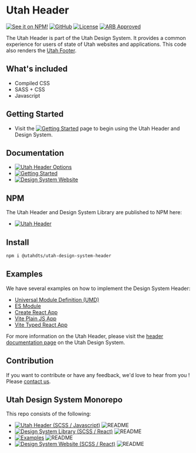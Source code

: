 # Utah Header
[![See it on NPM!](https://img.shields.io/npm/v/@utahdts/utah-design-system-header.svg?style=for-the-badge&color=orange)](https://www.npmjs.com/package/@utahdts/utah-design-system-header)
[![GitHub](https://img.shields.io/badge/GitHub-Utah_Design_System-ad360d?style=for-the-badge)](https://github.com/utahdts/utah-design-system)
[![License](https://img.shields.io/npm/l/@utahdts/utah-design-system.svg?color=blue&style=for-the-badge)](https://github.com/utahdts/utah-design-system/raw/main/LICENSE)
[![ARB Approved](https://img.shields.io/badge/Utah_ARB-Approved-2e7114?style=for-the-badge)](https://dts.utah.gov/standards/architecture-review-board)


The Utah Header is part of the Utah Design System. It provides a common experience for users of state of Utah websites and applications. This code also renders the [Utah Footer](https://designsystem.utah.gov/library/patterns/utahFooter).

## What's included

- Compiled CSS
- SASS + CSS
- Javascript

## Getting Started

- Visit the [![Getting Started](https://img.shields.io/badge/Getting%20Started-blue)](https://designsystem.utah.gov/resources/gettingStarted) page to begin using the Utah Header and Design System.

## Documentation

- [![Utah Header Options](https://img.shields.io/badge/Utah_Header_Options_Documentation-blue)](https://designsystem.utah.gov/library/utahHeader)
- [![Getting Started](https://img.shields.io/badge/Getting%20Started-blue)](https://designsystem.utah.gov/resources/gettingStarted)
- [![Design System Website](https://img.shields.io/badge/Design%20System%20Website-blue)](https://designsystem.utah.gov)

## NPM

The Utah Header and Design System Library are published to NPM here:
- [![Utah Header](https://img.shields.io/badge/NPM-Utah_Header-blue)](https://www.npmjs.com/package/%40utahdts/utah-design-system-header)

## Install


```bash
npm i @utahdts/utah-design-system-header
```

## Examples
We have several examples on how to implement the Design System Header:
- [Universal Module Definition (UMD)](https://github.com/utahdts/utah-design-system/tree/main/examples/utah-header/umd-html)
- [ES Module](https://github.com/utahdts/utah-design-system/tree/main/examples/utah-header/es-html)
- [Create React App](https://github.com/utahdts/utah-design-system/tree/main/examples/utah-header/create-react-app)
- [Vite Plain JS App](https://github.com/utahdts/utah-design-system/tree/main/examples/utah-header/vite)
- [Vite Typed React App](https://github.com/utahdts/utah-design-system/tree/main/examples/typed/typed-utah-header)

For more information on the Utah Header, please visit the [header documentation page](https://designsystem.utah.gov/library/utahHeader) on the Utah Design System.

## Contribution
If you want to contribute or have any feedback, we'd love to hear from you ! Please [contact us](https://designsystem.utah.gov/resources/gettingStarted).

## Utah Design System Monorepo

This repo consists of the following:
- [![Utah Header (SCSS / Javascript)](https://img.shields.io/badge/GitHub-Utah_Header-blue?logo=github)](https://github.com/utahdts/utah-design-system/tree/main/%40utahdts/utah-design-system-header) ![README](https://img.shields.io/badge/README-gray)
- [![Design System Library (SCSS / React)](https://img.shields.io/badge/GitHub-Design_System_Library-blue?logo=github)](https://github.com/utahdts/utah-design-system/tree/main/%40utahdts/utah-design-system) ![README](https://img.shields.io/badge/README-gray)
- [![Examples](https://img.shields.io/badge/GitHub-Examples-blue?logo=github)](https://github.com/utahdts/utah-design-system/tree/main/examples) ![README](https://img.shields.io/badge/README-gray)
- [![Design System Website (SCSS / React)](https://img.shields.io/badge/GitHub-Design_System_Website-blue?logo=github)](https://github.com/utahdts/utah-design-system/tree/main/utah-design-system-website) ![README](https://img.shields.io/badge/README-gray)
